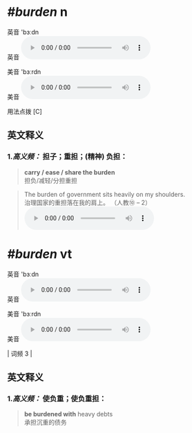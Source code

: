 # ***\#burden*** n
英音 'bɜːdn  
英音
<audio src="./media/burden-B.aac" controls="controls"></audio>

美音 'bɜːrdn  
美音
<audio src="./media/burden.aac" controls="controls"></audio>



  

用法点拨  [C]

英文释义
---
### 1.*高义频：* **担子；重担；(精神) 负担：**  

 > **carry / ease / share the burden**  
 > 担负/减轻/分担重担    

 > The burden of government sits heavily on my shoulders.  
 > 治理国家的重担落在我的肩上。  （人教⑩ – 2）  
<audio src="./media/2-burden.aac" controls="controls"></audio>


# ***\#burden*** vt
英音 'bɜːdn  
英音
<audio src="./media/burden-B.aac" controls="controls"></audio>

美音 'bɜːrdn  
美音
<audio src="./media/burden.aac" controls="controls"></audio>



| 词频 3 |  

英文释义
---
### 1.*高义频：* **使负重；使负重担：**  

 > **be burdened with** heavy debts  
 > 承担沉重的债务    


